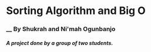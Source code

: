 # Sorting Algorithm and Big O

### __ By Shukrah and Ni'mah Ogunbanjo
##### A project done by a group of two students. 

